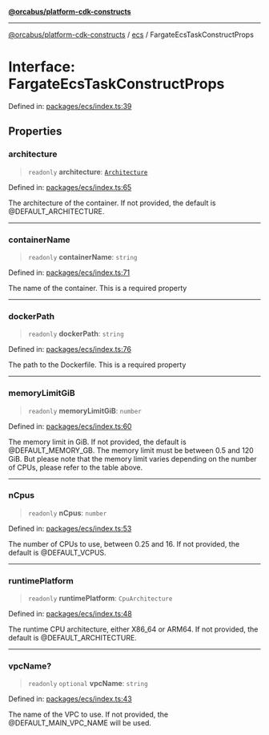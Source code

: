 [**@orcabus/platform-cdk-constructs**](../../../../README.md)

***

[@orcabus/platform-cdk-constructs](../../../../README.md) / [ecs](../README.md) / FargateEcsTaskConstructProps

# Interface: FargateEcsTaskConstructProps

Defined in: [packages/ecs/index.ts:39](https://github.com/OrcaBus/platform-cdk-constructs/blob/eb710b2f105d22a64c8abea3b2245773c2378377/packages/ecs/index.ts#L39)

## Properties

### architecture

> `readonly` **architecture**: [`Architecture`](../type-aliases/Architecture.md)

Defined in: [packages/ecs/index.ts:65](https://github.com/OrcaBus/platform-cdk-constructs/blob/eb710b2f105d22a64c8abea3b2245773c2378377/packages/ecs/index.ts#L65)

The architecture of the container. If not provided, the default is @DEFAULT_ARCHITECTURE.

***

### containerName

> `readonly` **containerName**: `string`

Defined in: [packages/ecs/index.ts:71](https://github.com/OrcaBus/platform-cdk-constructs/blob/eb710b2f105d22a64c8abea3b2245773c2378377/packages/ecs/index.ts#L71)

The name of the container. This is a required property

***

### dockerPath

> `readonly` **dockerPath**: `string`

Defined in: [packages/ecs/index.ts:76](https://github.com/OrcaBus/platform-cdk-constructs/blob/eb710b2f105d22a64c8abea3b2245773c2378377/packages/ecs/index.ts#L76)

The path to the Dockerfile. This is a required property

***

### memoryLimitGiB

> `readonly` **memoryLimitGiB**: `number`

Defined in: [packages/ecs/index.ts:60](https://github.com/OrcaBus/platform-cdk-constructs/blob/eb710b2f105d22a64c8abea3b2245773c2378377/packages/ecs/index.ts#L60)

The memory limit in GiB. If not provided, the default is @DEFAULT_MEMORY_GB.
The memory limit must be between 0.5 and 120 GiB.
But please note that the memory limit varies depending on the number of CPUs, please refer to the table above.

***

### nCpus

> `readonly` **nCpus**: `number`

Defined in: [packages/ecs/index.ts:53](https://github.com/OrcaBus/platform-cdk-constructs/blob/eb710b2f105d22a64c8abea3b2245773c2378377/packages/ecs/index.ts#L53)

The number of CPUs to use, between 0.25 and 16. If not provided, the default is @DEFAULT_VCPUS.

***

### runtimePlatform

> `readonly` **runtimePlatform**: `CpuArchitecture`

Defined in: [packages/ecs/index.ts:48](https://github.com/OrcaBus/platform-cdk-constructs/blob/eb710b2f105d22a64c8abea3b2245773c2378377/packages/ecs/index.ts#L48)

The runtime CPU architecture, either X86_64 or ARM64. If not provided, the default is @DEFAULT_ARCHITECTURE.

***

### vpcName?

> `readonly` `optional` **vpcName**: `string`

Defined in: [packages/ecs/index.ts:43](https://github.com/OrcaBus/platform-cdk-constructs/blob/eb710b2f105d22a64c8abea3b2245773c2378377/packages/ecs/index.ts#L43)

The name of the VPC to use. If not provided, the @DEFAULT_MAIN_VPC_NAME will be used.
